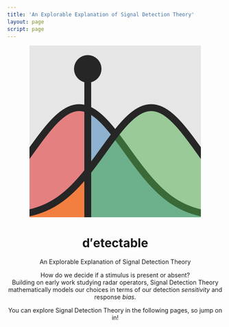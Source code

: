 ```yaml
---
title: 'An Explorable Explanation of Signal Detection Theory'
layout: page
script: page
---
```


<!--lint ignore first-heading-level-->

<header class="dec-index-header">
  <img class="dec-index-icon" src="favicon.svg" alt="𝑑′ete𝑐table icon">
  <hgroup class="dec-index-titles">
    <h1 class="dec-index-title">
      <span class="dec-site"><span class="math-var">d′</span>ete<span class="math-var">c</span>table</span>
    </h1>
    <p class="dec-index-subtitle">An Explorable Explanation of Signal Detection Theory</p>
  </hgroup>
  <div class="dec-index-demo">
    <rdk-task running count="120" coherence="0.25" trials="1" probability="1" duration="Infinity" wait="0" iti="0"></rdk-task>
  </div>
  <p class="dec-index-lead">
    How do we decide if a stimulus is present or absent?<br>
    Building on early work studying radar operators, Signal Detection Theory mathematically models
    our choices in terms of our detection <em>sensitivity</em> and response <em>bias</em>.
  </p>
  <p class="dec-index-lead">
    You can explore Signal Detection Theory in the following pages, so jump on in!
  </p>
</header>
